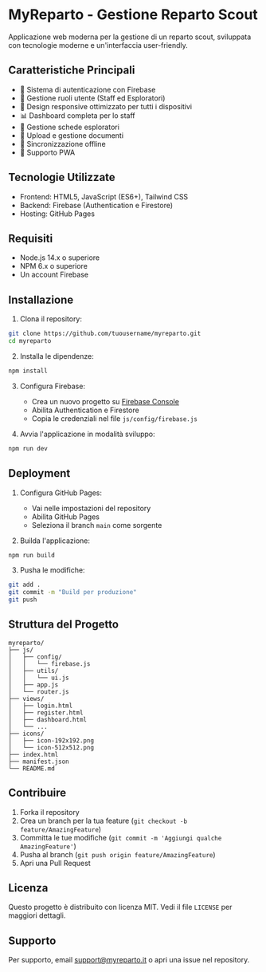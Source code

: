 # MyReparto - Gestione Reparto Scout

Applicazione web moderna per la gestione di un reparto scout, sviluppata con tecnologie moderne e un'interfaccia user-friendly.

## Caratteristiche Principali

- 🔐 Sistema di autenticazione con Firebase
- 👥 Gestione ruoli utente (Staff ed Esploratori)
- 📱 Design responsive ottimizzato per tutti i dispositivi
- 📊 Dashboard completa per lo staff
- 📝 Gestione schede esploratori
- 📁 Upload e gestione documenti
- 🔄 Sincronizzazione offline
- 📱 Supporto PWA

## Tecnologie Utilizzate

- Frontend: HTML5, JavaScript (ES6+), Tailwind CSS
- Backend: Firebase (Authentication e Firestore)
- Hosting: GitHub Pages

## Requisiti

- Node.js 14.x o superiore
- NPM 6.x o superiore
- Un account Firebase

## Installazione

1. Clona il repository:
```bash
git clone https://github.com/tuousername/myreparto.git
cd myreparto
```

2. Installa le dipendenze:
```bash
npm install
```

3. Configura Firebase:
   - Crea un nuovo progetto su [Firebase Console](https://console.firebase.google.com)
   - Abilita Authentication e Firestore
   - Copia le credenziali nel file `js/config/firebase.js`

4. Avvia l'applicazione in modalità sviluppo:
```bash
npm run dev
```

## Deployment

1. Configura GitHub Pages:
   - Vai nelle impostazioni del repository
   - Abilita GitHub Pages
   - Seleziona il branch `main` come sorgente

2. Builda l'applicazione:
```bash
npm run build
```

3. Pusha le modifiche:
```bash
git add .
git commit -m "Build per produzione"
git push
```

## Struttura del Progetto

```
myreparto/
├── js/
│   ├── config/
│   │   └── firebase.js
│   ├── utils/
│   │   └── ui.js
│   ├── app.js
│   └── router.js
├── views/
│   ├── login.html
│   ├── register.html
│   ├── dashboard.html
│   └── ...
├── icons/
│   ├── icon-192x192.png
│   └── icon-512x512.png
├── index.html
├── manifest.json
└── README.md
```

## Contribuire

1. Forka il repository
2. Crea un branch per la tua feature (`git checkout -b feature/AmazingFeature`)
3. Committa le tue modifiche (`git commit -m 'Aggiungi qualche AmazingFeature'`)
4. Pusha al branch (`git push origin feature/AmazingFeature`)
5. Apri una Pull Request

## Licenza

Questo progetto è distribuito con licenza MIT. Vedi il file `LICENSE` per maggiori dettagli.

## Supporto

Per supporto, email support@myreparto.it o apri una issue nel repository. 